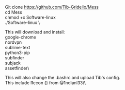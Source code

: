 Git clone https://github.com/Tib-Gridello/Mess \
cd Mess \
chmod +x Software-linux \
./Software-linux \

This will download and install: \
google-chrome\
nordvpn\
sublime-text\
python3-pip\
subfinder\
subjack\
assetfinder\

This will also change the .bashrc and upload Tib's config.\
This include Recon {} from @1ndianl33t\

